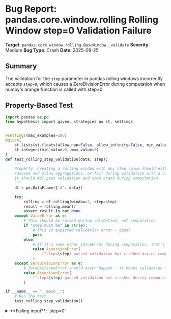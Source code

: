# Bug Report: pandas.core.window.rolling Rolling Window step=0 Validation Failure

**Target**: `pandas.core.window.rolling.BaseWindow._validate`
**Severity**: Medium
**Bug Type**: Crash
**Date**: 2025-09-25

## Summary

The validation for the `step` parameter in pandas rolling windows incorrectly accepts `step=0`, which causes a ZeroDivisionError during computation when numpy's arange function is called with step=0.

## Property-Based Test

```python
import pandas as pd
from hypothesis import given, strategies as st, settings


@settings(max_examples=100)
@given(
    st.lists(st.floats(allow_nan=False, allow_infinity=False, min_value=-100, max_value=100), min_size=5, max_size=20),
    st.integers(min_value=0, max_value=5)
)
def test_rolling_step_validation(data, step):
    """
    Property: Creating a rolling window with any step value should either
    succeed and allow aggregations, or fail during validation with a clear error.
    It should NOT pass validation and then crash during computation.
    """
    df = pd.DataFrame({'A': data})

    try:
        rolling = df.rolling(window=2, step=step)
        result = rolling.mean()
        assert result is not None
    except ValueError as e:
        # This should be raised during validation, not computation
        if "step must be" in str(e):
            # This is expected validation error - good!
            pass
        else:
            # If it's some other ValueError during computation, that's bad
            raise AssertionError(
                f"step={step} passed validation but crashed during computation with: {e}"
            )
    except ZeroDivisionError as e:
        # ZeroDivisionError should never happen - it means validation failed
        raise AssertionError(
            f"step={step} passed validation but crashed during computation with ZeroDivisionError: {e}"
        )

if __name__ == "__main__":
    # Run the test
    test_rolling_step_validation()
```

<details>

<summary>
**Failing input**: `step=0`
</summary>
```
Traceback (most recent call last):
  File "/home/npc/pbt/agentic-pbt/worker_/35/hypo.py", line 20, in test_rolling_step_validation
    result = rolling.mean()
  File "/home/npc/miniconda/lib/python3.13/site-packages/pandas/core/window/rolling.py", line 2259, in mean
    return super().mean(
           ~~~~~~~~~~~~^
        numeric_only=numeric_only,
        ^^^^^^^^^^^^^^^^^^^^^^^^^^
        engine=engine,
        ^^^^^^^^^^^^^^
        engine_kwargs=engine_kwargs,
        ^^^^^^^^^^^^^^^^^^^^^^^^^^^^
    )
    ^
  File "/home/npc/miniconda/lib/python3.13/site-packages/pandas/core/window/rolling.py", line 1625, in mean
    return self._apply(window_func, name="mean", numeric_only=numeric_only)
           ~~~~~~~~~~~^^^^^^^^^^^^^^^^^^^^^^^^^^^^^^^^^^^^^^^^^^^^^^^^^^^^^
  File "/home/npc/miniconda/lib/python3.13/site-packages/pandas/core/window/rolling.py", line 619, in _apply
    return self._apply_columnwise(homogeneous_func, name, numeric_only)
           ~~~~~~~~~~~~~~~~~~~~~~^^^^^^^^^^^^^^^^^^^^^^^^^^^^^^^^^^^^^^
  File "/home/npc/miniconda/lib/python3.13/site-packages/pandas/core/window/rolling.py", line 494, in _apply_columnwise
    res = homogeneous_func(arr)
  File "/home/npc/miniconda/lib/python3.13/site-packages/pandas/core/window/rolling.py", line 614, in homogeneous_func
    result = calc(values)
  File "/home/npc/miniconda/lib/python3.13/site-packages/pandas/core/window/rolling.py", line 602, in calc
    start, end = window_indexer.get_window_bounds(
                 ~~~~~~~~~~~~~~~~~~~~~~~~~~~~~~~~^
        num_values=len(x),
        ^^^^^^^^^^^^^^^^^^
    ...<3 lines>...
        step=self.step,
        ^^^^^^^^^^^^^^^
    )
    ^
  File "/home/npc/miniconda/lib/python3.13/site-packages/pandas/core/indexers/objects.py", line 110, in get_window_bounds
    end = np.arange(1 + offset, num_values + 1 + offset, step, dtype="int64")
ZeroDivisionError: division by zero

During handling of the above exception, another exception occurred:

Traceback (most recent call last):
  File "/home/npc/pbt/agentic-pbt/worker_/35/hypo.py", line 40, in <module>
    test_rolling_step_validation()
    ~~~~~~~~~~~~~~~~~~~~~~~~~~~~^^
  File "/home/npc/pbt/agentic-pbt/worker_/35/hypo.py", line 6, in test_rolling_step_validation
    @given(

  File "/home/npc/miniconda/lib/python3.13/site-packages/hypothesis/core.py", line 2124, in wrapped_test
    raise the_error_hypothesis_found
  File "/home/npc/pbt/agentic-pbt/worker_/35/hypo.py", line 34, in test_rolling_step_validation
    raise AssertionError(
        f"step={step} passed validation but crashed during computation with ZeroDivisionError: {e}"
    )
AssertionError: step=0 passed validation but crashed during computation with ZeroDivisionError: division by zero
Falsifying example: test_rolling_step_validation(
    data=[0.0, 0.0, 0.0, 0.0, 0.0],  # or any other generated value
    step=0,
)
Explanation:
    These lines were always and only run by failing examples:
        /home/npc/pbt/agentic-pbt/worker_/35/hypo.py:22
```
</details>

## Reproducing the Bug

```python
import pandas as pd

df = pd.DataFrame({'A': [1, 2, 3, 4, 5, 6]})
rolling = df.rolling(window=2, step=0)
result = rolling.mean()
print(result)
```

<details>

<summary>
ZeroDivisionError during mean() computation
</summary>
```
Traceback (most recent call last):
  File "/home/npc/pbt/agentic-pbt/worker_/35/repo.py", line 5, in <module>
    result = rolling.mean()
  File "/home/npc/miniconda/lib/python3.13/site-packages/pandas/core/window/rolling.py", line 2259, in mean
    return super().mean(
           ~~~~~~~~~~~~^
        numeric_only=numeric_only,
        ^^^^^^^^^^^^^^^^^^^^^^^^^^
        engine=engine,
        ^^^^^^^^^^^^^^
        engine_kwargs=engine_kwargs,
        ^^^^^^^^^^^^^^^^^^^^^^^^^^^^
    )
    ^
  File "/home/npc/miniconda/lib/python3.13/site-packages/pandas/core/window/rolling.py", line 1625, in mean
    return self._apply(window_func, name="mean", numeric_only=numeric_only)
           ~~~~~~~~~~~^^^^^^^^^^^^^^^^^^^^^^^^^^^^^^^^^^^^^^^^^^^^^^^^^^^^^
  File "/home/npc/miniconda/lib/python3.13/site-packages/pandas/core/window/rolling.py", line 619, in _apply
    return self._apply_columnwise(homogeneous_func, name, numeric_only)
           ~~~~~~~~~~~~~~~~~~~~~~^^^^^^^^^^^^^^^^^^^^^^^^^^^^^^^^^^^^^^
  File "/home/npc/miniconda/lib/python3.13/site-packages/pandas/core/window/rolling.py", line 494, in _apply_columnwise
    res = homogeneous_func(arr)
  File "/home/npc/miniconda/lib/python3.13/site-packages/pandas/core/window/rolling.py", line 614, in homogeneous_func
    result = calc(values)
  File "/home/npc/miniconda/lib/python3.13/site-packages/pandas/core/window/rolling.py", line 602, in calc
    start, end = window_indexer.get_window_bounds(
                 ~~~~~~~~~~~~~~~~~~~~~~~~~~~~~~~~^
        num_values=len(x),
        ^^^^^^^^^^^^^^^^^^
    ...<3 lines>...
        step=self.step,
        ^^^^^^^^^^^^^^^
    )
    ^
  File "/home/npc/miniconda/lib/python3.13/site-packages/pandas/core/indexers/objects.py", line 110, in get_window_bounds
    end = np.arange(1 + offset, num_values + 1 + offset, step, dtype="int64")
ZeroDivisionError: division by zero
```
</details>

## Why This Is A Bug

This violates expected behavior because the validation in `BaseWindow._validate()` (pandas/core/window/rolling.py:212-213) only checks if `step < 0`, allowing `step=0` to pass through:

```python
if self.step < 0:
    raise ValueError("step must be >= 0")
```

However, `step=0` is both semantically invalid and technically problematic:

1. **Semantically invalid**: A step of 0 would mean the rolling window never advances, which makes no logical sense for a rolling operation.

2. **Technically problematic**: The step value is passed directly to `np.arange()` in `FixedWindowIndexer.get_window_bounds()` (pandas/core/indexers/objects.py:110), which raises a ZeroDivisionError when step=0.

3. **Documentation ambiguity**: The pandas documentation states that step is "equivalent to slicing as `[::step]`". In Python, attempting to slice with `[::0]` raises a ValueError ("slice step cannot be zero"), so by this analogy, step=0 should be invalid.

4. **Defensive programming exists but is incomplete**: The code already has defensive checks like `(self.step or 1)` in line 223 of rolling.py to avoid issues with step=0, indicating the developers were aware of potential problems with step=0, but the validation was not updated to reject it.

## Relevant Context

- **Pandas Version**: 2.3.2
- **Python Version**: 3.13
- **Error Location**: The ZeroDivisionError occurs in `/pandas/core/indexers/objects.py:110` when calling `np.arange(1 + offset, num_values + 1 + offset, step, dtype="int64")`
- **Validation Location**: The incomplete validation is in `/pandas/core/window/rolling.py:212-213`
- **Documentation Reference**: https://pandas.pydata.org/docs/reference/api/pandas.DataFrame.rolling.html

The issue affects all rolling window operations (mean, sum, std, etc.) when step=0 is used, as they all go through the same `get_window_bounds()` code path.

## Proposed Fix

```diff
--- a/pandas/core/window/rolling.py
+++ b/pandas/core/window/rolling.py
@@ -209,8 +209,8 @@ class BaseWindow(SelectionMixin):
         if self.step is not None:
             if not is_integer(self.step):
                 raise ValueError("step must be an integer")
-            if self.step < 0:
-                raise ValueError("step must be >= 0")
+            if self.step <= 0:
+                raise ValueError("step must be > 0")

     def _check_window_bounds(
         self, start: np.ndarray, end: np.ndarray, num_vals: int
```
